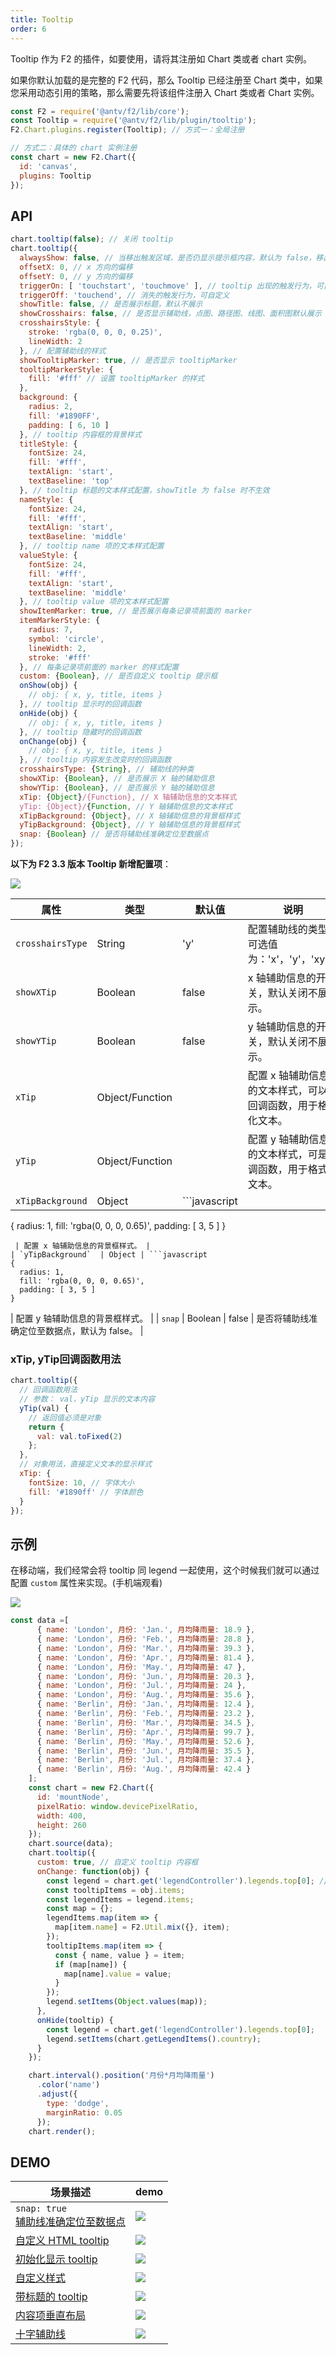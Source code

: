 ```yaml
---
title: Tooltip
order: 6
---
```


Tooltip 作为 F2 的插件，如要使用，请将其注册如 Chart 类或者 chart 实例。

如果你默认加载的是完整的 F2 代码，那么 Tooltip 已经注册至 Chart 类中，如果您采用动态引用的策略，那么需要先将该组件注册入 Chart 类或者 Chart 实例。

```javascript
const F2 = require('@antv/f2/lib/core');
const Tooltip = require('@antv/f2/lib/plugin/tooltip');
F2.Chart.plugins.register(Tooltip); // 方式一：全局注册

// 方式二：具体的 chart 实例注册
const chart = new F2.Chart({
  id: 'canvas',
  plugins: Tooltip
});
```

## API

```javascript
chart.tooltip(false); // 关闭 tooltip
chart.tooltip({
  alwaysShow: false, // 当移出触发区域，是否仍显示提示框内容，默认为 false，移出触发区域 tooltip 消失，设置为 true 可以保证一直显示提示框内容
  offsetX: 0, // x 方向的偏移
  offsetY: 0, // y 方向的偏移
  triggerOn: [ 'touchstart', 'touchmove' ], // tooltip 出现的触发行为，可自定义，用法同 legend 的 triggerOn
  triggerOff: 'touchend', // 消失的触发行为，可自定义
  showTitle: false, // 是否展示标题，默认不展示
  showCrosshairs: false, // 是否显示辅助线，点图、路径图、线图、面积图默认展示
  crosshairsStyle: {
    stroke: 'rgba(0, 0, 0, 0.25)',
    lineWidth: 2
  }, // 配置辅助线的样式
  showTooltipMarker: true, // 是否显示 tooltipMarker
  tooltipMarkerStyle: {
    fill: '#fff' // 设置 tooltipMarker 的样式
  },
  background: {
    radius: 2,
    fill: '#1890FF',
    padding: [ 6, 10 ]
  }, // tooltip 内容框的背景样式
  titleStyle: {
    fontSize: 24,
    fill: '#fff',
    textAlign: 'start',
    textBaseline: 'top'
  }, // tooltip 标题的文本样式配置，showTitle 为 false 时不生效
  nameStyle: {
    fontSize: 24,
    fill: '#fff',
    textAlign: 'start',
    textBaseline: 'middle'
  }, // tooltip name 项的文本样式配置
  valueStyle: {
    fontSize: 24,
    fill: '#fff',
    textAlign: 'start',
    textBaseline: 'middle'
  }, // tooltip value 项的文本样式配置
  showItemMarker: true, // 是否展示每条记录项前面的 marker
  itemMarkerStyle: {
    radius: 7,
    symbol: 'circle',
    lineWidth: 2,
    stroke: '#fff'
  }, // 每条记录项前面的 marker 的样式配置
  custom: {Boolean}, // 是否自定义 tooltip 提示框
  onShow(obj) {
    // obj: { x, y, title, items }
  }, // tooltip 显示时的回调函数
  onHide(obj) {
    // obj: { x, y, title, items }
  }, // tooltip 隐藏时的回调函数
  onChange(obj) {
    // obj: { x, y, title, items }
  }, // tooltip 内容发生改变时的回调函数
  crosshairsType: {String}, // 辅助线的种类
  showXTip: {Boolean}, // 是否展示 X 轴的辅助信息
  showYTip: {Boolean}, // 是否展示 Y 轴的辅助信息
  xTip: {Object}/{Function}, // X 轴辅助信息的文本样式
  yTip: {Object}/{Function, // Y 轴辅助信息的文本样式
  xTipBackground: {Object}, // X 轴辅助信息的背景框样式
  yTipBackground: {Object}, // Y 轴辅助信息的背景框样式  
  snap: {Boolean} // 是否将辅助线准确定位至数据点
});
```

**以下为 F2 3.3 版本 Tooltip 新增配置项**：

![](https://gw.alipayobjects.com/zos/finxbff/compress-tinypng/f7a4df21-cc39-47e0-b3f2-0cab5e1d8a9c.png)

| **属性** | **类型** | **默认值** | **说明** |
| --- | --- | --- | --- |
| `crosshairsType`  | String | 'y' | 配置辅助线的类型，可选值为：'x'，'y'，'xy'。 |
| `showXTip`  | Boolean | false | x 轴辅助信息的开关，默认关闭不展示。 |
| `showYTip`  | Boolean | false | y 轴辅助信息的开关，默认关闭不展示。 |
| `xTip`  | Object/Function |  | 配置 x 轴辅助信息的文本样式，可以是回调函数，用于格式化文本。 |
| `yTip`  | Object/Function |  | 配置 y 轴辅助信息的文本样式，可是回调函数，用于格式化文本。 |
| `xTipBackground`  | Object | ```javascript
{
  radius: 1,
  fill: 'rgba(0, 0, 0, 0.65)',
  padding: [ 3, 5 ]
}
```
 | 配置 x 轴辅助信息的背景框样式。 |
| `yTipBackground`  | Object | ```javascript
{
  radius: 1,
  fill: 'rgba(0, 0, 0, 0.65)',
  padding: [ 3, 5 ] 
}
```
 | 配置 y 轴辅助信息的背景框样式。 |
| `snap`  | Boolean | false | 是否将辅助线准确定位至数据点，默认为 false。 |

### xTip, yTip回调函数用法

```javascript
chart.tooltip({
  // 回调函数用法
  // 参数： val，yTip 显示的文本内容
  yTip(val) {
    // 返回值必须是对象
    return {
      val: val.toFixed(2) 
    };
  },
  // 对象用法，直接定义文本的显示样式
  xTip: {
    fontSize: 10, // 字体大小
    fill: '#1890ff' // 字体颜色
  }
});
```


## 示例

在移动端，我们经常会将 tooltip 同 legend 一起使用，这个时候我们就可以通过配置 `custom` 属性来实现。(手机端观看)

![](https://gw.alipayobjects.com/zos/finxbff/compress-tinypng/3cadaf14-1834-4a39-8cc0-e4d83e73b56f.png)

```javascript
const data =[
      { name: 'London', 月份: 'Jan.', 月均降雨量: 18.9 },
      { name: 'London', 月份: 'Feb.', 月均降雨量: 28.8 },
      { name: 'London', 月份: 'Mar.', 月均降雨量: 39.3 },
      { name: 'London', 月份: 'Apr.', 月均降雨量: 81.4 },
      { name: 'London', 月份: 'May.', 月均降雨量: 47 },
      { name: 'London', 月份: 'Jun.', 月均降雨量: 20.3 },
      { name: 'London', 月份: 'Jul.', 月均降雨量: 24 },
      { name: 'London', 月份: 'Aug.', 月均降雨量: 35.6 },
      { name: 'Berlin', 月份: 'Jan.', 月均降雨量: 12.4 },
      { name: 'Berlin', 月份: 'Feb.', 月均降雨量: 23.2 },
      { name: 'Berlin', 月份: 'Mar.', 月均降雨量: 34.5 },
      { name: 'Berlin', 月份: 'Apr.', 月均降雨量: 99.7 },
      { name: 'Berlin', 月份: 'May.', 月均降雨量: 52.6 },
      { name: 'Berlin', 月份: 'Jun.', 月均降雨量: 35.5 },
      { name: 'Berlin', 月份: 'Jul.', 月均降雨量: 37.4 },
      { name: 'Berlin', 月份: 'Aug.', 月均降雨量: 42.4 }
    ];
    const chart = new F2.Chart({
      id: 'mountNode',
      pixelRatio: window.devicePixelRatio,
      width: 400,
      height: 260
    });
    chart.source(data);
    chart.tooltip({
      custom: true, // 自定义 tooltip 内容框
      onChange: function(obj) {
        const legend = chart.get('legendController').legends.top[0]; // 获取 legend
        const tooltipItems = obj.items;
        const legendItems = legend.items;
        const map = {};
        legendItems.map(item => {
          map[item.name] = F2.Util.mix({}, item);
        });
        tooltipItems.map(item => {
          const { name, value } = item;
          if (map[name]) {
            map[name].value = value;
          }
        });
        legend.setItems(Object.values(map));
      },
      onHide(tooltip) {
        const legend = chart.get('legendController').legends.top[0];
        legend.setItems(chart.getLegendItems().country);
      }
    });

    chart.interval().position('月份*月均降雨量')
      .color('name')
      .adjust({
        type: 'dodge',
        marginRatio: 0.05
      });
    chart.render();
```

## DEMO
| 场景描述 | demo |
| --- | --- |
| `snap: true` <br />[辅助线准确定位至数据点](/en/examples/line/basic#basic) | ![](https://gw.alipayobjects.com/zos/finxbff/compress-tinypng/4231f172-be1e-4c54-908c-22b646acd28d.gif) |
| [自定义 HTML tooltip](/en/examples/component/tooltip#custom) | ![](https://gw.alipayobjects.com/zos/rmsportal/GXqFyFmzhrVvJeWNSHDL.png#width=) |
| [初始化显示 tooltip](/en/examples/component/tooltip#show-tooltip) | ![](https://gw.alipayobjects.com/zos/rmsportal/xxBHLpazEZJgfEkSrdZj.png#width=) |
| [自定义样式](/en/examples/component/tooltip#style) | ![](https://gw.alipayobjects.com/zos/rmsportal/oLwGTmcnQLqzvfigSwoO.png#width=) |
| [带标题的 tooltip](/en/examples/component/tooltip#show-title) | ![](https://gw.alipayobjects.com/zos/rmsportal/AdLPFtRaMxXIATwBAKKx.png#width=) |
| [内容项垂直布局](/en/examples/component/tooltip#layout) | ![](https://gw.alipayobjects.com/zos/rmsportal/tKpCnCjXUrfMaYTPLLnO.png#width=) |
| [十字辅助线](/en/examples/candlestick/basic) | ![](https://gw.alipayobjects.com/zos/finxbff/compress-tinypng/d373e4f9-c011-4e3a-96b2-bf7201c04b8f.png) |


